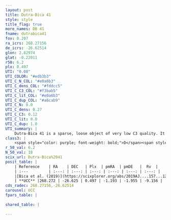 ```yaml
---
layout: post
title: Dutra-Bica 41
style: style
title_flag: true
more_names: DB 41
fname: dutrabica41
fov: 0.207
ra_icrs: 268.27156
de_icrs: -26.62514
glon: 2.82974
glat: -0.22011
r50: 6.2
plx: 0.497
UTI: "0.08"
UTI_COLOR: "#edb3b3"
UTI_C_N_COL: "#e0a6b3"
UTI_C_dens_COL: "#fddcc5"
UTI_C_C3_COL: "#f3bab5"
UTI_C_lit_COL: "#e0a6b3"
UTI_C_dup_COL: "#a6cab9"
UTI_C_N: 0.0
UTI_C_dens: 0.27
UTI_C_C3: 0.12
UTI_C_lit: 0.0
UTI_C_dup: 1.0
UTI_summary: |
    Dutra-Bica 41 is a sparse, loose object of very low C3 quality. It is rarely studied in the literature, with no articles listed in the last 6 years.<br><br><span style="color: #99180f; font-weight: bold;">Warning: </span>contains less than 25 stars with <i>P>0.5</i> estimated.
class3: |
    <span style="color: purple; font-weight: bold;">D</span><span style="color: red; font-weight: bold;">C</span>
r_50_val: 6.2
N_50_val: 18
scix_url: Dutra-Bica%2041
posit_table: |
    | Reference    | RA    | DEC   | Plx  | pmRA  | pmDE   |  Rv  |
    | :---         | :---: | :---: | :---: | :---: | :---: | :---: |
    |[Bica et al. (2019)](https://scixplorer.org/abs/2019AJ....157...12B) | 268.257 | -26.654 | -- | -- | -- | -- |
    | **UCC** |268.272 | -26.625 | 0.497 | -1.193 | -1.955 | -9.156 | 
cds_radec: 268.27156,-26.62514
carousel: UCC
fpars_table: |
    
shared_table: |
    
---
```

